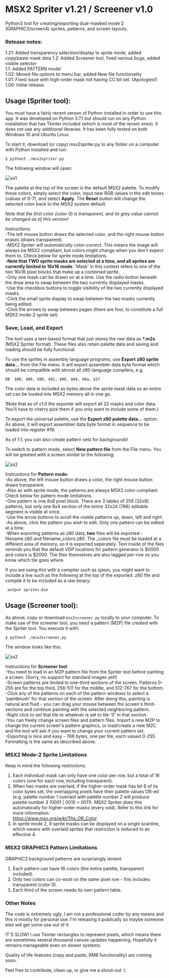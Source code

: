# MSX2 Spriter v1.21 / Screener v1.0

Python3 tool for creating/exporting dual-masked mode 2 (GRAPHIC3/screen4) sprites, patterns, and screen layouts.


### Release notes:

1.21: Added transparency selection/display to sprite mode, added copy/paste mask data
1.2: Added Screener tool, fixed various bugs, added visible selector<br>
1.1: Added PATTERN mode! <br>
1.02: Moved file options to menu bar, added New file functionality<br>
1.01: Fixed issue with high-order mask not having CC bit set. (Apologies!)<br>
1.00: Initial release.


## Usage (Spriter tool):
You must have a fairly recent verson of Python installed in order to use this app. It was developed on Python 3.7.1 but should run on any Python installation that has Tkinter included (which is most of the recent ones). It does not use any additional libraries. It has been fully tested on both Windows 10 and Ubuntu Linux.

To start it, download (or copy) msx2spriter.py to any folder on a computer with Python installed and run:

`$ python3 ./msx2spriter.py`

The following window will open:

![ss1](m2s4.png)

The palette at the top of the screen is the default MSX2 palette. To modify these colors, simply select the color, input new RGB values in the edit boxes (values of 0-7), and select **Apply**. The **Reset** button will change the selected color back to the MSX2 system default.

_Note that the first color (color 0) is transparent, and its grey value cannot be changed as of this version!_

Instructions:<br>
-The left mouse button draws the selected color, and the right mouse button erases (draws transparent).<br>
-_MSX2 Spriter will automatically color-correct._ This means the image will always be MSX2 compliant, but colors might change when you don't expect them to. Check below for sprite mode limitations.<br>
-**Note that TWO sprite masks are selected at a time, and all sprites are currently limited to 16x16 mode**. 'Mask' in this context refers to one of the two 16x16 pixel blocks that make up a combined sprite.<br>
-Only one mask can be drawn on at a time. Use the radio button beneath the draw area to swap between the two currently displayed masks.<br>
-Use the checkbox buttons to toggle visibility of the two currently displayed masks.<br>
-Click the small sprite display to swap between the two masks currently being edited.<br>
-Click the arrows to swap between pages (there are four, to constitute a full MSX2 mode-2 sprite set).<br>

### Save, Load, and Export

The tool uses a text-based format that just stores the raw data as __\*.m2s__ (MSX2 Spriter format). These files also retain palette data and saving and loading should be fully functional.

To use the sprites in assembly language programs, use **Export z80 sprite data...** from the File menu. It will export assembler data byte format which should be compatible with almost all z80-language compilers, e.g.

 `DB  $00, $00, $00, $02, $06, $04, $0a, $1f`

The color data is included as bytes above the sprite mask data so an entire set can be loaded into MSX2 memory all in one go. 

(Note that as of v1.0 the exporter will export all 32 masks and color data. You'll have to cherry pick them if you only want to include some of them.)

To export the universal palette, use the **Export z80 palette data...** option. As above, it will export assembler data byte format in sequence to be loaded into register #16. 

As of 1.1, you can also create pattern sets for backgrounds!

To switch to pattern mode, select **New pattern file** from the File menu. You will be greeted with a screen similar to the following:

![ss2](m2s3.png)

Instructions for **Pattern mode**:<br>
-As above, the left mouse button draws a color, the right mouse button draws transparent.<br>
-Also as with sprite mode, the patterns are always MSX2 color-compliant. Check below for pattern mode limitations.<br>
-One pattern is one 8x8 pixel block. There are 3 tables of 256 (32x8) patterns, but only one 8x4 section of the entire 32x24 (768) editable segment is visible at once.<br>
-Use the arrow buttons to scroll the visible patterns up, down, left and right.<br>
-As above, click the pattern you wish to edit. Only one pattern can be edited at a time.<br>
-When exporting patterns as z80 data, **two** files will be exported - filename.z80 and filename_colors.z80. The _colors file must be loaded at a different area of memory, so it is exported seperately. Text inside of the files reminds you that the default VDP locations for pattern generator is $0000 and colors is $2000. The files themselves are also tagged per-row so you know which tile goes where.<br>

If you are using this with a compiler such as sjasm, you might want to include a line such as the following at the top of the exported .z80 file and compile it to be included as a raw binary:

` output sprites.bin`


## Usage (Screener tool):
As above, copy or download `msx2screener.py` locally to your computer. To make use of the screener tool, you need a pattern (M2P) file created with the Spriter tool. You execute it with:<br>

`$ python3 ./msx2screener.py`<br>

The window looks like this:<br>

![ss2](m2s5.png)


Instructions for **Screener tool**:<br>
-You need to load in an M2P pattern file from the Spriter tool before painting a screen. (Sorry, no support for standard images yet!)<br>
-Screen patterns are limited to one-third sections of the screen. Patterns 0-255 are for the top third, 256-511 for the middle, and 512-767 for the bottom.<br>
-Click any of the patterns on each of the pattern windows to select a 'paintbrush' for that section of the screen. After doing this, painting is natural and fluid - you can drag your mouse between the screen's third-sections and continue painting with the selected neighboring pattern.<br>
-Right click to set that tile to whatever is set to tile '0' in that section. <br>
-You can freely change screen files and pattern files. Import a new M2P to change the current screen's pattern graphics, or load/create a new M2C and the tool will ask if you want to change your current pattern set.<br>
-Exporting is nice and easy - 768 bytes, one per tile, each valued 0-255. Formatting is the same as described above.<br>


### MSX2 Mode-2 Sprite Limitations

Keep in mind the following restrictions:
1. Each _individual mask_ can only have one color per row, but a total of 16 colors (one for each row, including transparent).<br>
2. When two masks are overlaid, if the higher-order mask has bit 6 of its color bytes set, the overlapping pixels have their palette values OR-ed (e.g. palette number 1 overlaid with palette number 2 will produce palette number 3 (0001 | 0010 = 0011). MSX2 Spriter does this automatically for higher-order masks (every odd). Refer to this link for more information:<br>
https://www.msx.org/wiki/The_OR_Color<br>
3. In sprite mode 2, 8 sprite masks can be displayed on a single scanline, which means with overlaid sprites that restriction is reduced to an effective 4.


### MSX2 GRAPHIC3 Pattern Limitations

GRAPHIC3 background patterns are surprisingly lenient:<br>
1. Each pattern can have 16 colors (the entire palette, transparent included).<br>
2. Only two colors can co-exist on the same pixel row - this includes transparent (color 0).<br>
3. Each third of the screen needs its own pattern table.


### Other Notes

The code is extremely ugly. I am not a professional coder by any means and this is mostly for personal use. I'm releasing it publically so maybe someone else will get some use out of it. 

IT'S SLOW! I use Tkinter rectangles to represent pixels, which means there are sometimes several thousand canvas updates happening. Hopefully it remains manageable even on slower systems.

Quality of life features (copy and paste, RMB functionality) are coming soon.

Feel free to contribute, clean up, or give me a shout-out :)
